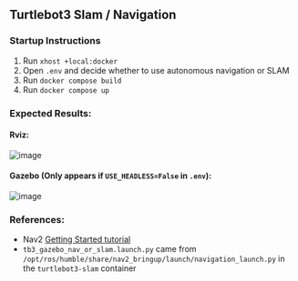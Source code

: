 ## Turtlebot3 Slam / Navigation

### Startup Instructions

1. Run `xhost +local:docker`
2. Open `.env` and decide whether to use autonomous navigation or SLAM
3. Run `docker compose build`
4. Run `docker compose up`

### Expected Results:

#### Rviz:
![image](https://github.com/user-attachments/assets/00eb79ef-d042-4836-a078-972ec53687d4)

#### Gazebo (Only appears if `USE_HEADLESS=False` in `.env`):
![image](https://github.com/user-attachments/assets/d6bd17cd-6fea-45c0-aa5c-5ed7361a18c7)

### References:

- Nav2 [Getting Started tutorial](https://docs.nav2.org/getting_started/index.html#getting-started)
- `tb3_gazebo_nav_or_slam.launch.py` came from `/opt/ros/humble/share/nav2_bringup/launch/navigation_launch.py` in the `turtlebot3-slam` container
